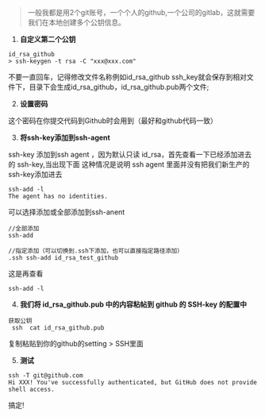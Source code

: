 > 一般我都是用2个git账号，一个个人的github,一个公司的gitlab，这就需要我们在本地创建多个公钥信息。

1. **自定义第二个公钥**

```
id_rsa_github 
> ssh-keygen -t rsa -C "xxx@xxx.com"
```
不要一直回车，记得修改文件名称例如id_rsa_github
ssh_key就会保存到相对文件下，目录下会生成id_rsa_github，id_rsa_github.pub两个文件;

2. **设置密码**

这个密码在你提交代码到Github时会用到（最好和github代码一致）

3. **将ssh-key添加到ssh-agent**

ssh-key 添加到ssh agent ，因为默认只读 id_rsa，首先查看一下已经添加进去的 ssh-key,当出现下面 这种情况是说明 ssh agent 里面并没有把我们新生产的 ssh-key添加进去

```
ssh-add -l
The agent has no identities.
```

可以选择添加或全部添加到ssh-anent

```
//全部添加
ssh-add  

//指定添加（可以切换到.ssh下添加，也可以直接指定路径添加）
.ssh ssh-add id_rsa_test_github                   

```
这是再查看

```
ssh-add -l
```

4. **我们将 id_rsa_github.pub 中的内容粘帖到 github 的 SSH-key 的配置中**

```
获取公钥
 ssh  cat id_rsa_github.pub
```
复制粘贴到你的github的setting > SSH里面 

5. **测试**

```
ssh -T git@github.com
Hi XXX! You've successfully authenticated, but GitHub does not provide shell access.
```

搞定!

